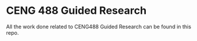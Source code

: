# CENG 488 Guided Research

All the work done related to CENG488 Guided Research can be found in this repo.
